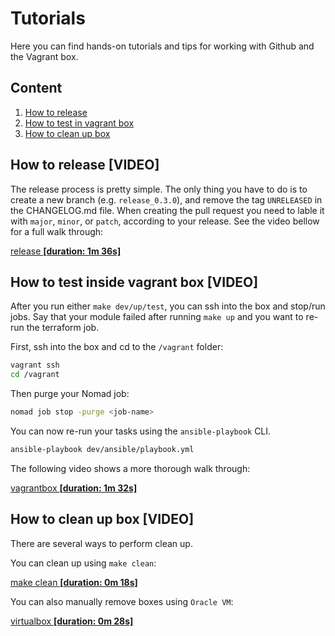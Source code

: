 # Tutorials
Here you can find hands-on tutorials and tips for working with Github and the Vagrant box.

## Content
1. [How to release](#how-to-release-video)
2. [How to test in vagrant box](#how-to-test-inside-vagrant-box-video)
3. [How to clean up box](#how-to-clean-up-box-video)

## How to release [VIDEO]
The release process is pretty simple. The only thing you have to do is to create a new branch (e.g. `release_0.3.0`),
and remove the tag `UNRELEASED` in the CHANGELOG.md file.
When creating the pull request you need to lable it with `major`, `minor`, or `patch`, according to your release.
See the video bellow for a full walk through:

[release  **[duration: 1m 36s]**](https://youtu.be/6OHKloM-rL4)

## How to test inside vagrant box [VIDEO]
After you run either `make dev/up/test`, you can ssh into the box and stop/run jobs.
Say that your module failed after running `make up` and you want to re-run the terraform job.

First, ssh into the box and cd to the `/vagrant` folder:
```sh
vagrant ssh
cd /vagrant
```
Then purge your Nomad job:
```sh
nomad job stop -purge <job-name>
````
You can now re-run your tasks using the `ansible-playbook` CLI.
```sh
ansible-playbook dev/ansible/playbook.yml
```

The following video shows a more thorough walk through:

[vagrantbox **[duration: 1m 32s]**](https://youtu.be/NrgmpUjTdRE)

## How to clean up box [VIDEO]
There are several ways to perform clean up.

You can clean up using `make clean`:

[make clean **[duration: 0m 18s]**](https://youtu.be/Qh175wWP6F8)

You can also manually remove boxes using `Oracle VM`:

[virtualbox **[duration: 0m 28s]**](https://youtu.be/8DbcfoIdbtg)
